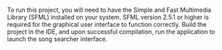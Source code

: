 To run this project, you will need to have the Simple and Fast Multimedia Library (SFML) installed on your system. SFML version 2.5.1 or higher is required for the graphical user interface to function correctly. 
Build the project in the IDE, and upon successful compilation, run the application to launch the song searcher interface.
